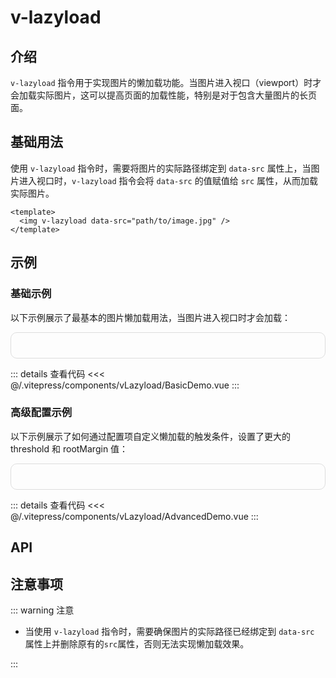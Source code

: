 # v-lazyload

## 介绍

`v-lazyload` 指令用于实现图片的懒加载功能。当图片进入视口（viewport）时才会加载实际图片，这可以提高页面的加载性能，特别是对于包含大量图片的长页面。

## 基础用法

使用 `v-lazyload` 指令时，需要将图片的实际路径绑定到 `data-src` 属性上，当图片进入视口时，`v-lazyload` 指令会将 `data-src` 的值赋值给 `src` 属性，从而加载实际图片。

```vue
<template>
  <img v-lazyload data-src="path/to/image.jpg" />
</template>
```

## 示例

### 基础示例

以下示例展示了最基本的图片懒加载用法，当图片进入视口时才会加载：

<div class="demo-container">
  <BasicDemo />
</div>

::: details 查看代码
<<< @/.vitepress/components/vLazyload/BasicDemo.vue
:::

### 高级配置示例

以下示例展示了如何通过配置项自定义懒加载的触发条件，设置了更大的 threshold 和 rootMargin 值：

<div class="demo-container">
  <AdvancedDemo />
</div>

::: details 查看代码
<<< @/.vitepress/components/vLazyload/AdvancedDemo.vue
:::

## API

<ApiTable :data="data"/>

## 注意事项

::: warning 注意

- 当使用 `v-lazyload` 指令时，需要确保图片的实际路径已经绑定到 `data-src` 属性上并删除原有的`src`属性，否则无法实现懒加载效果。

:::

<script setup>
import BasicDemo from '../.vitepress/components/vLazyload/BasicDemo.vue'
import AdvancedDemo from '../.vitepress/components/vLazyload/AdvancedDemo.vue'
import ApiTable from '../.vitepress/components/ApiTable.vue';

const data = [
    {
        name: 'value',
        type: 'Object',
        required: false,
        default: '{}',
        description: '图片的懒加载配置项，不指定时，将使用默认配置。'
    }
]
</script>

<style>
.demo-container {
  border: 1px solid #ddd;
  padding: 20px;
  border-radius: 10px;
  display: flex;
  flex-direction: column;
  gap: 20px;
}
</style>
